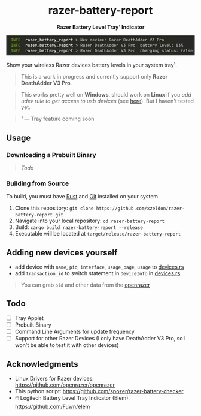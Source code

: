 <h1 align="center">razer-battery-report</h1>

<p align="center">
  <b>Razer Battery Level Tray¹ Indicator</b>
</p>

![stdout](/img/log.jpg)

Show your wireless Razer devices battery levels in your system tray¹.

> This is a work in progress and currently support only **Razer DeathAdder V3 Pro**.

> This works pretty well on **Windows**, should work on **Linux** if you *add udev rule to get access to usb devices* (see [here](https://github.com/libusb/hidapi/blob/master/udev/69-hid.rules)). But I haven't tested yet.

> ¹ — Tray feature coming soon

## Usage

### Downloading a Prebuilt Binary
> *Todo*

### Building from Source

To build, you must have [Rust](https://www.rust-lang.org/) and
[Git](https://git-scm.com/) installed on your system.

1. Clone this repository: `git clone https://github.com/xzeldon/razer-battery-report.git`
2. Navigate into your local repository: `cd razer-battery-report`
3. Build: `cargo build razer-battery-report --release`
4. Executable will be located at `target/release/razer-battery-report`

## Adding new devices yourself
* add device with `name`, `pid`, `interface`, `usage_page`, `usage` to [devices.rs](/src/devices.rs)
* add `transaction_id` to switch statement in `DeviceInfo` in [devices.rs](/src/devices.rs)

> You can grab `pid` and other data from the [openrazer](https://github.com/openrazer/openrazer/blob/352d13c416f42e572016c02fd10a52fc9848644a/driver/razermouse_driver.h#L9)

## Todo
- [ ] Tray Applet
- [ ] Prebuilt Binary
- [ ] Command Line Arguments for update frequency
- [ ] Support for other Razer Devices (I only have DeathAdder V3 Pro, so I won't be able to test it with other devices)

## Acknowledgments
* Linux Drivers for Razer devices: https://github.com/openrazer/openrazer
* This python script: https://github.com/spozer/razer-battery-checker
* 🖱️ Logitech Battery Level Tray Indicator (Elem): https://github.com/Fuwn/elem